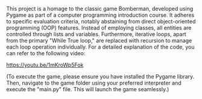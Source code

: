 This project is a homage to the classic game Bomberman, developed using Pygame as part of a computer programming introduction course. It adheres to specific evaluation criteria, notably abstaining from direct object-oriented programming (OOP) features. Instead of
employing classes, all entities are controlled through lists and variables. Furthermore, iterative loops, apart from the primary "While True loop," are replaced with recursion to manage each loop operation individually. For a detailed explanation of the code, you can
refer to the following video: 

https://youtu.be/1mKroWp5Fok

(To execute the game, please ensure you have installed the Pygame library. Then, navigate to the game folder using your preferred interpreter and execute the "main.py" file. This will launch the game seamlessly.)
